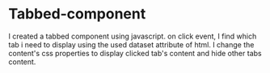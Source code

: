 # Tabbed-component
I created a tabbed component using javascript. on click event, I find which tab i need to display using the used dataset attribute of html. I change the content's css properties to display clicked tab's content and hide other tabs content.
